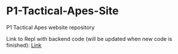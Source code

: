 # P1-Tactical-Apes-Site

P1 Tactical Apes website repository 


Link to Repl with backend code (will be updated when new code is finished): [Link](https://repl.it/@EyaadMir/Backend-Code#Main.java)
